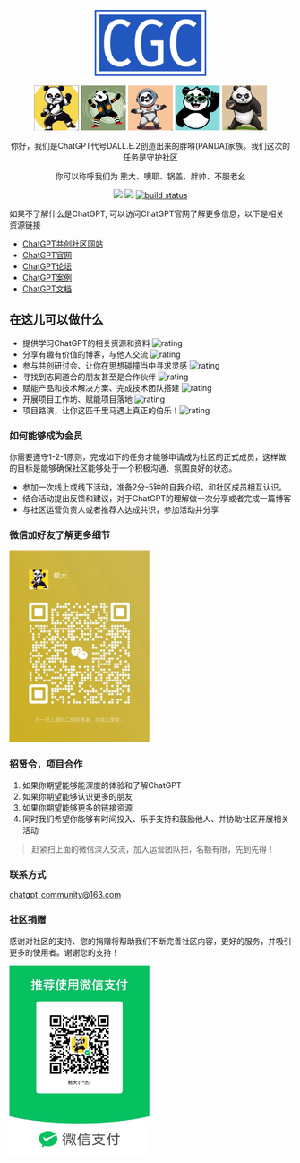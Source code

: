 <p align="center">
    <img src="./assets/logo.png" width="200" eight="130">
    <p align="center">
        <img src="./assets/1.png" width="80" height="80">
        <img src="./assets/2.png" width="80" height="80">
        <img src="./assets/3.png" width="80" height="80">
        <img src="./assets/4.png" width="80" height="80">
        <img src="./assets/5.png" width="80" height="80">
    </p>
    <p align="center">
        你好，我们是ChatGPT代号DALL.E.2创造出来的胖嘚(PANDA)家族。我们这次的任务是守护社区
    </p>
    <p align="center">
        你可以称呼我们为 熊大、噢耶、锅盖、胖帅、不服老幺
    </p>
</p>

<p align="center">
    <a href="https://github.com/chatgpt-community/graphs/contributors" alt="Contributors">
        <img src="https://img.shields.io/github/contributors/chatgpt-community/chatgpt-community" /></a>
    <a href="https://github.com/badges/shields/pulse" alt="Activity">
        <img src="https://img.shields.io/github/commit-activity/m/chatgpt-community/chatgpt-community" /></a>
    <a href="https://github.com/chatgpt-community/chatgpt-community/tree/main">
        <img src="https://img.shields.io/circleci/project/github/chatgpt-community/chatgpt-community/master" alt="build status"></a>
</p>

如果不了解什么是ChatGPT, 可以访问ChatGPT官网了解更多信息，以下是相关资源链接
- [ChatGPT共创社区网站](https://chatgpt-community.cn/)
- [ChatGPT官网](https://platform.openai.com/) 
- [ChatGPT论坛](https://community.openai.com/)
- [ChatGPT案例](https://platform.openai.com/examples)
- [ChatGPT文档](https://platform.openai.com/docs/introduction/)

## 在这儿可以做什么
- 提供学习ChatGPT的相关资源和资料 ![rating](https://img.shields.io/badge/rating-★★★★★-brightgreen)
- 分享有趣有价值的博客，与他人交流 ![rating](https://img.shields.io/badge/rating-★★★★★-brightgreen)
- 参与共创研讨会、让你在思想碰撞当中寻求灵感 ![rating](https://img.shields.io/badge/rating-★★★★★-brightgreen)
- 寻找到志同道合的朋友甚至是合作伙伴 ![rating](https://img.shields.io/badge/rating-★★★★★-brightgreen)
- 赋能产品和技术解决方案、完成技术团队搭建 ![rating](https://img.shields.io/badge/rating-★★★★★-brightgreen)
- 开展项目工作坊、赋能项目落地 ![rating](https://img.shields.io/badge/rating-★★★★★-brightgreen)
- 项目路演，让你这匹千里马遇上真正的伯乐！![rating](https://img.shields.io/badge/rating-★★★★★-brightgreen)

### 如何能够成为会员
你需要遵守1-2-1原则，完成如下的任务才能够申请成为社区的正式成员，这样做的目标是能够确保社区能够处于一个积极沟通、氛围良好的状态。
- 参加一次线上或线下活动，准备2分-5钟的自我介绍，和社区成员相互认识。
- 结合活动提出反馈和建议，对于ChatGPT的理解做一次分享或者完成一篇博客
- 与社区运营负责人或者推荐人达成共识，参加活动并分享

### 微信加好友了解更多细节

<img src="./assets/code.png" width="250" >

### 招贤令，项目合作
1.  如果你期望能够能深度的体验和了解ChatGPT
2.  如果你期望能够认识更多的朋友
3.  如果你期望能够更多的链接资源
4.  同时我们希望你能够有时间投入、乐于支持和鼓励他人、并协助社区开展相关活动
> 赶紧扫上面的微信深入交流，加入运营团队把，名额有限，先到先得！

### 联系方式

chatgpt_community@163.com

### 社区捐赠

感谢对社区的支持、您的捐赠将帮助我们不断完善社区内容，更好的服务，并吸引更多的使用者。谢谢您的支持！

<img src="./assets/donate.png" width="250" > 


